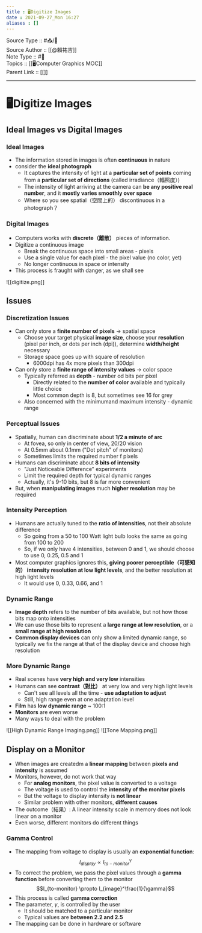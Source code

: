 ```yaml
---
title : 🖥️Digitize Images
date : 2021-09-27_Mon 16:27
aliases : []
---
```

Source Type :: #📥/📄 <br>
Source Author :: [[@賴祐吉]]<br>
Note Type :: #📝 <br>
Topics :: [[🖥️Computer Graphics MOC]]<br>
Parent Link :: [[]]<br>

---
# 🖥️Digitize Images

## Ideal Images vs Digital Images
### Ideal Images
+ The information stored in images is often **continuous** in nature
+ consider the **ideal photograph**
	- It captures the intensity of light at a **particular set of points** coming from a **particular set of directions** (called irradiance（輻照度）)
	- The intensity of light arriving at the camera can **be any positive real number**, and it **mostly varies smoothly over space**
	- Where so you see spatial（空間上的） discontinuous in a photograph？

### Digital Images
+ Computers works with **discrete（離散）** pieces of information.
+ Digitize a continuous image
	- Break the continuous space into small areas - pixels
	- Use a single value for each pixel - the pixel value (no color, yet)
	- No longer continuous in space or intensity
+ This process is fraught with danger, as we shall see

![[digitize.png]]


## Issues
### Discretization Issues
+ Can only store a **finite number of pixels** -> spatial space
	- Choose your target physical **image size**, choose your **resolution** (pixel per inch, or dots per inch (dpi)), determine **width/height** necessary
	- Storage space goes up with square of resolution
		* 6000dpi has 4x more pixels than 300dpi
+ Can only store a **finite range of intensity values** -> color space
	- Typically referred as **depth** - number od bits per pixel
		* Directly related to the **number of color** available and typically little choice
		* Most common depth is 8, but sometimes see 16 for grey
	- Also concerned with the minimumand maximum intensity - dynamic range

### Perceptual Issues
+ Spatially, human can discriminate about **1/2 a minute of arc**
	- At fovea, so only in center of view, 20/20 vision
	- At 0.5mm about 0.1mm ("Dot pitch" of monitors)
	- Sometimes limits the required number f pixels
+ Humans can discriminate about **8 bits of intensity**
	- "Just Noticeable Difference" experiments
	- Limit the required depth for typical dynamic ranges
	- Actually, it's 9-10 bits, but 8 is far more convenient
+ But, when **manipulating images** much **higher resolution** may be required

### Intensity Perception
+ Humans are actually tuned to the **ratio of intensities**, not their absolute difference
	- So going from a 50 to 100 Watt light bulb looks the same as going from 100 to 200
	- So, if we only have 4 intensities, between 0 and 1, we should choose to use 0, 0.25, 0.5 and 1
+ Most computer graphics ignores this, **giving poorer perceptible（可感知的） intensity resolution at low light levels**, and the better resolution at high light levels
	- It would use 0, 0.33, 0.66, and 1

### Dynamic Range
+ **Image depth** refers to the number of bits available, but not how those bits map onto intensities
+ We can use those bits to represent a **large range at low resolution**, or a **small range at high resolution**
+ **Common display devices** can only show a limited dynamic range, so typically we fix the range at that of the display device and choose high resolution

### More Dynamic Range
+ Real scenes have **very high and very low** intensities
+ Humans can see **contrast（對比）** at very low and very high light levels
	- Can't see all levels all the time - **use adaptation to adjust**
	- Still, high range even at one adaptation level
+ **Film** has **low dynamic range** ~ 100:1
+ **Monitors** are even worse
+ Many ways to deal with the problem

![[High Dynamic Range Imaging.png]]
![[Tone Mapping.png]]

## Display on a Monitor
+ When images are createdm a **linear mapping** between **pixels and intensity** is assumed
+ Monitors, however, do not work that way
	- For **analog monitors**, the pixel value is converted to a voltage
	- The voltage is used to control the **intensity of the monitor pixels**
	- But the voltage to display intensity is **not linear**
	- Similar problem with other monitors, **different causes**
+ The outcome（結果）: A linear intensity scale in memory does not look linear on a monitor
+ Even worse, different monitors do different things

### Gamma Control
+ The mapping from voltage to display is usually an **exponential function**: $$I_{display} \propto I_{to-monitor}^\gamma$$
+ To correct the problem, we pass the pixel values through a **gamma function** before converting them to the monitor $$I_{to-monitor} \propto I_{image}^\frac{1}{\gamma}$$
+ This process is called **gamma correction**
+ The parameter, $\gamma$, is controlled by the user
	- It should be matched to a particular monitor
	- Typical values are **between 2.2 and 2.5**
+ The mapping can be done in hardware or software